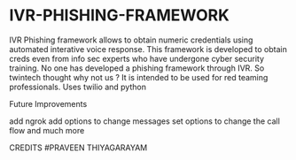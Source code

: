 # IVR-PHISHING-FRAMEWORK

IVR Phishing framework allows to obtain numeric credentials using automated interative voice response.
This framework is developed to obtain creds even from info sec experts who have undergone cyber security training.
No one has developed a phishing framework through IVR. 
So twintech thought why not us ?
It is intended to be used for red teaming professionals. 
Uses twilio and python 


Future Improvements

add ngrok
add options to change messages
set options to change the call flow and much more


CREDITS
#PRAVEEN THIYAGARAYAM


